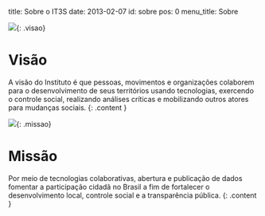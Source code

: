 title: Sobre o IT3S
date: 2013-02-07
id: sobre
pos: 0
menu_title: Sobre

![][visao]{: .visao}

Visão
=====

A visão do Instituto é que pessoas, movimentos e organizações colaborem para o desenvolvimento de seus territórios usando tecnologias, exercendo o controle social, realizando análises críticas e mobilizando outros atores para mudanças sociais.
{: .content }

![][missao]{: .missao}

Missão
======

Por meio de tecnologias colaborativas, abertura e publicação de dados fomentar a participação cidadã no Brasil a fim de fortalecer o desenvolvimento local, controle social e a transparência pública.
{: .content }


[visao]:  /static/images/sobre/visao_e_missao/visao.png
[missao]: /static/images/sobre/visao_e_missao/missao.png
